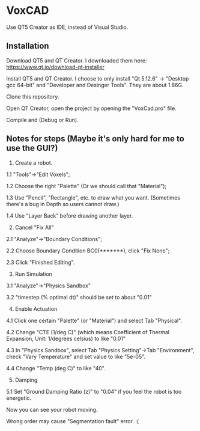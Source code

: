 # VoxCAD

Use QT5 Creator as IDE, instead of Visual Studio.

## Installation

Download QT5 and QT Creator. I downloaded them here: https://www.qt.io/download-qt-installer

Install QT5 and QT Creator. I choose to only install "Qt 5.12.6" -> "Desktop gcc 64-bit" and "Developer and Desinger Tools". They are about 1.86G.

Clone this repository.

Open QT Creator, open the project by opening the "VoxCad.pro" file.

Compile and (Debug or Run).


## Notes for steps (Maybe it's only hard for me to use the GUI?)

1. Create a robot.

1.1 "Tools"->"Edit Voxels"; 

1.2 Choose the right "Palette" (Or we should call that "Material"); 

1.3 Use "Pencil", "Rectangle", etc. to draw what you want. (Sometimes there's a bug in Depth so users cannot draw.)

1.4 Use "Layer Back" before drawing another layer.

2. Cancel "Fix All"

2.1 "Analyze"->"Boundary Conditions";

2.2 Choose Boundary Condition BC0(*******), click "Fix None";

2.3 Click "Finished Editing".

3. Run Simulation

3.1 "Analyze"->"Physics Sandbox"

3.2 "timestep (% optimal dt)" should be set to about "0.01"

4. Enable Actuation

4.1 Click one certain "Palette" (or "Material") and select Tab "Physical".

4.2 Change "CTE (1/deg C)" (which means Coefficient of Thermal Expansion, Unit: 1/degrees celsius) to like "0.01"

4.3 In "Physics Sandbox", select Tab "Physics Setting"->Tab "Environment", check "Vary Temperature" and set value to like "5e-05".

4.4 Change "Temp (deg C)" to like "40".

5. Damping

5.1 Set "Ground Damping Ratio (z)" to "0.04" if you feel the robot is too energetic.

Now you can see your robot moving.

Wrong order may cause "Segmentation fault" error. :(

